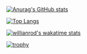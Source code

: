 [![Anurag's GitHub stats](https://github-readme-stats.vercel.app/api?username=thanhtung060201)](https://github.com/anuraghazra/github-readme-stats)

[![Top Langs](https://github-readme-stats.vercel.app/api/top-langs/?username=thanhtung060201&layout=compact)](https://github.com/anuraghazra/github-readme-stats)

[![willianrod's wakatime stats](https://github-readme-stats.vercel.app/api/wakatime?username=thanhtung060201)](https://github.com/anuraghazra/github-readme-stats)

[![trophy](https://github-profile-trophy.vercel.app/?username=thanhtung060201&theme=onedark)](https://github.com/ryo-ma/github-profile-trophy)
